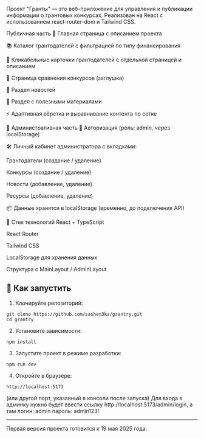 Проект "Гранты" — это веб-приложение для управления и публикации информации о грантовых конкурсах. Реализован на React с использованием react-router-dom и Tailwind CSS.

Публичная часть
📄 Главная страница с описанием проекта

📚 Каталог грантодателей с фильтрацией по типу финансирования

🔎 Кликабельные карточки грантодателей с отдельной страницей и описанием

📑 Страница сравнения конкурсов (заглушка)

📰 Раздел новостей

📎 Раздел с полезными материалами

⚡ Адаптивная вёрстка и выравнивание контента по сетке

🔐 Административная часть
🔐 Авторизация (роль: admin, через localStorage)

🛠 Личный кабинет администратора с вкладками:

Грантодатели (создание / удаление)

Конкурсы (создание / удаление)

Новости (добавление, удаление)

Ресурсы (добавление, удаление)

📦 Данные хранятся в localStorage (временно, до подключения API)

🧱 Стек технологий
React + TypeScript

React Router

Tailwind CSS

LocalStorage для хранения данных

Структура с MainLayout / AdminLayout


## 🚀 Как запустить

1. Клонируйте репозиторий:

```
git clone https://github.com/sashen3ka/grantry.git
cd grantry
```

2. Установите зависимости:

```
npm install
```

3. Запустите проект в режиме разработки:

```
npm run dev
```

4. Откройте в браузере:

```
http://localhost:5173
```

(или другой порт, указанный в консоли после запуска)
Для входа в админку нужно будет ввести ссылку http://localhost:5173/admin/login, а там 
логин: admin
пароль: admin123!



---

Первая версия проекта готовится к 19 мая 2025 года.
